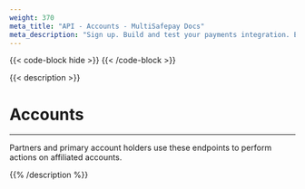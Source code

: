 ```yaml
---
weight: 370
meta_title: "API - Accounts - MultiSafepay Docs"
meta_description: "Sign up. Build and test your payments integration. Explore our products and services. Use our API Reference, SDKs, and wrappers. Get support."
---
```

{{< code-block hide >}}
{{< /code-block >}}

{{< description >}}
# Accounts
<hr class="separator">

Partners and primary account holders use these endpoints to perform actions on affiliated accounts.

{{% /description %}}
